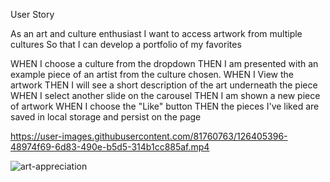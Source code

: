 User Story

As an art and culture enthusiast
I want to access artwork from multiple cultures
So that I can develop a portfolio of my favorites



WHEN I choose a culture from the dropdown
THEN I am presented with an example piece of an artist from  the culture chosen.
WHEN I View the artwork
THEN I will see a short description of the art underneath the piece
WHEN I select another slide on the carousel
THEN I am shown a new piece of artwork
WHEN I choose the "Like" button
THEN the pieces I've liked are saved in local storage and persist on the page



https://user-images.githubusercontent.com/81760763/126405396-48974f69-6d83-490e-b5d5-314b1cc885af.mp4

![art-appreciation](https://user-images.githubusercontent.com/81760763/126405428-eccf9f93-7ed5-4b21-95c6-452b99cbd8e8.png)
